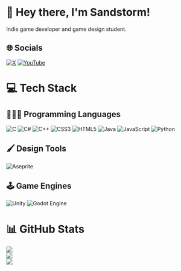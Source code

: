 # 👋 Hey there, I'm Sandstorm!
Indie game developer and game design student.


## 🌐 Socials
[![X](https://img.shields.io/badge/X-black.svg?logo=X&logoColor=white)](https://x.com/@sandstormdev) [![YouTube](https://img.shields.io/badge/YouTube-%23FF0000.svg?logo=YouTube&logoColor=white)](https://youtube.com/@@sandstormdev) 

# 💻 Tech Stack
## 👨🏻‍💻 Programming Languages
![C](https://img.shields.io/badge/c-%2300599C.svg?style=for-the-badge&logo=c&logoColor=white) ![C#](https://img.shields.io/badge/c%23-%23239120.svg?style=for-the-badge&logo=csharp&logoColor=white) ![C++](https://img.shields.io/badge/c++-%2300599C.svg?style=for-the-badge&logo=c%2B%2B&logoColor=white) ![CSS3](https://img.shields.io/badge/css3-%231572B6.svg?style=for-the-badge&logo=css3&logoColor=white) ![HTML5](https://img.shields.io/badge/html5-%23E34F26.svg?style=for-the-badge&logo=html5&logoColor=white) ![Java](https://img.shields.io/badge/java-%23ED8B00.svg?style=for-the-badge&logo=openjdk&logoColor=white) ![JavaScript](https://img.shields.io/badge/javascript-%23323330.svg?style=for-the-badge&logo=javascript&logoColor=%23F7DF1E) ![Python](https://img.shields.io/badge/python-3670A0?style=for-the-badge&logo=python&logoColor=ffdd54) 

## 🖌️ Design Tools
![Aseprite](https://img.shields.io/badge/Aseprite-FFFFFF?style=for-the-badge&logo=Aseprite&logoColor=#7D929E) 

## 🕹️ Game Engines
![Unity](https://img.shields.io/badge/unity-%23000000.svg?style=for-the-badge&logo=unity&logoColor=white) ![Godot Engine](https://img.shields.io/badge/GODOT-%23FFFFFF.svg?style=for-the-badge&logo=godot-engine)

# 📊 GitHub Stats
![](https://github-readme-stats.vercel.app/api?username=sandstormdeveloper&theme=dark&hide_border=false&include_all_commits=true&count_private=true)<br/>
![](https://github-readme-streak-stats.herokuapp.com/?user=sandstormdeveloper&theme=dark&hide_border=false)<br/>
![](https://github-readme-stats.vercel.app/api/top-langs/?username=sandstormdeveloper&theme=dark&hide_border=false&include_all_commits=true&count_private=true&layout=compact)

<!-- Proudly created with GPRM ( https://gprm.itsvg.in ) -->
